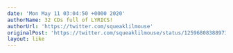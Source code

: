 ```yaml
---
date: 'Mon May 11 03:04:50 +0000 2020'
authorName: 32 CDs full of LYRICS!
authorUrl: 'https://twitter.com/squeaklilmouse'
originalPost: 'https://twitter.com/squeaklilmouse/status/1259680838897328131'
layout: like
---
```

